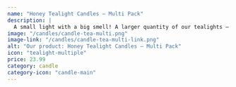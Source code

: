 ```yaml
---
name: "Honey Tealight Candles — Multi Pack"
description: |
  A small light with a big smell! A larger quantity of our tealights — pack contains 20.
image: "/candles/candle-tea-multi.png"
image-link: "/candles/candle-tea-multi-link.png"
alt: "Our product: Honey Tealight Candles — Multi Pack"
icon: "tealight-multiple"
price: 23.99
category: candle
category-icon: "candle-main"
---
```

